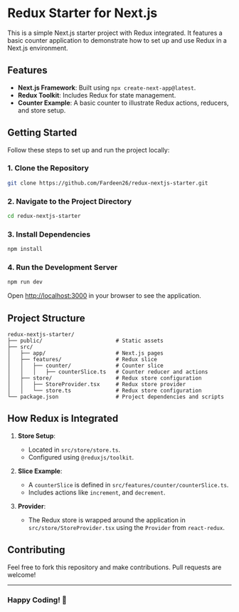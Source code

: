 # Redux Starter for Next.js

This is a simple Next.js starter project with Redux integrated. It features a basic counter application to demonstrate how to set up and use Redux in a Next.js environment.

## Features

- **Next.js Framework**: Built using `npx create-next-app@latest`.
- **Redux Toolkit**: Includes Redux for state management.
- **Counter Example**: A basic counter to illustrate Redux actions, reducers, and store setup.

## Getting Started

Follow these steps to set up and run the project locally:

### 1. Clone the Repository
```bash
git clone https://github.com/Fardeen26/redux-nextjs-starter.git
```

### 2. Navigate to the Project Directory
```bash
cd redux-nextjs-starter
```

### 3. Install Dependencies
```bash
npm install
```

### 4. Run the Development Server
```bash
npm run dev
```

Open [http://localhost:3000](http://localhost:3000) in your browser to see the application.

## Project Structure

```
redux-nextjs-starter/
├── public/                       # Static assets
├── src/
│   ├── app/                      # Next.js pages
│   ├── features/                 # Redux slice
│   │   ├── counter/              # Counter slice
│   │   │   ├── counterSlice.ts   # Counter reducer and actions
│   ├── store/                    # Redux store configuration
│   │   ├── StoreProvider.tsx     # Redux store provider
│   │   └── store.ts              # Redux store configuration
└── package.json                  # Project dependencies and scripts
```

## How Redux is Integrated

1. **Store Setup**:
   - Located in `src/store/store.ts`.
   - Configured using `@reduxjs/toolkit`.

2. **Slice Example**:
   - A `counterSlice` is defined in `src/features/counter/counterSlice.ts`.
   - Includes actions like `increment`, and `decrement`.

3. **Provider**:
   - The Redux store is wrapped around the application in `src/store/StoreProvider.tsx` using the `Provider` from `react-redux`.
    
## Contributing

Feel free to fork this repository and make contributions. Pull requests are welcome!

---

### Happy Coding! 🚀

